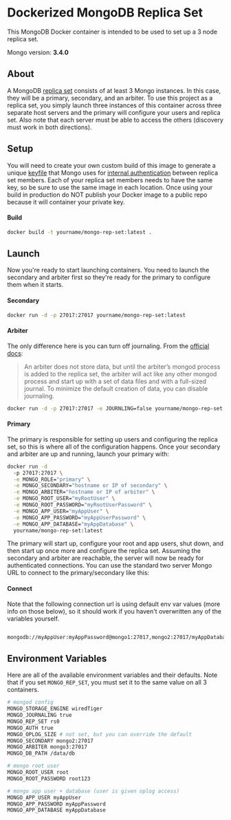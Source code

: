 # Dockerized MongoDB Replica Set

This MongoDB Docker container is intended to be used to set up a 3 node replica set.

Mongo version:  **3.4.0**

## About

A MongoDB [replica set](https://docs.mongodb.org/v3.4/replication/) consists of at least 3 Mongo instances. In this case, they will be a primary, secondary, and an arbiter. To use this project as a replica set, you simply launch three instances of this container across three separate host servers and the primary will configure your users and replica set.  Also note that each server must be able to access the others (discovery must work in both directions).

## Setup

You will need to create your own custom build of this image to generate a unique [keyfile](https://docs.mongodb.com/v3.4/tutorial/enforce-keyfile-access-control-in-existing-replica-set/) that Mongo uses for [internal authentication](https://docs.mongodb.org/v3.4/tutorial/enable-internal-authentication/) between replica set members. Each of your replica set members needs to have the same key, so be sure to use the same image in each location. Once using your build in production do NOT publish your Docker image to a public repo because it will container your private key.

#### Build

```sh
docker build -t yourname/mongo-rep-set:latest .
```

## Launch

Now you're ready to start launching containers.  You need to launch the secondary and arbiter first so they're ready for the primary to configure them when it starts.

#### Secondary

```sh
docker run -d -p 27017:27017 yourname/mongo-rep-set:latest
```

#### Arbiter

The only difference here is you can turn off journaling. From the [official docs](https://docs.mongodb.org/v3.4/tutorial/add-replica-set-arbiter/#considerations):
> An arbiter does not store data, but until the arbiter’s mongod process is added to the replica set, the arbiter will act like any other mongod process and start up with a set of data files and with a full-sized journal. To minimize the default creation of data, you can disable journaling.

```sh
docker run -d -p 27017:27017 -e JOURNLING=false yourname/mongo-rep-set:latest
```

#### Primary

The primary is responsible for setting up users and configuring the replica set, so this is where all of the configuration happens. Once your secondary and arbiter are up and running, launch your primary with:

```sh
docker run -d
  -p 27017:27017 \
  -e MONGO_ROLE="primary" \
  -e MONGO_SECONDARY="hostname or IP of secondary" \
  -e MONGO_ARBITER="hostname or IP of arbiter" \
  -e MONGO_ROOT_USER="myRootUser" \
  -e MONGO_ROOT_PASSWORD="myRootUserPassword" \
  -e MONGO_APP_USER="myAppUser" \
  -e MONGO_APP_PASSWORD="myAppUserPassword" \
  -e MONGO_APP_DATABASE="myAppDatabase" \
  yourname/mongo-rep-set:latest
```

The primary will start up, configure your root and app users, shut down, and then start up once more and configure the replica set.  Assuming the secondary and arbiter are reachable, the server will now be ready for authenticated connections.  You can use the standard two server Mongo URL to connect to the primary/secondary like this:

#### Connect

Note that the following connection url is using default env var values (more info on those below), so it should work if you haven't overwritten any of the variables yourself.

```sh

mongodb://myAppUser:myAppPassword@mongo1:27017,mongo2:27017/myAppDatabase?replicaSet=rs0
```

## Environment Variables

Here are all of the available environment variables and their defaults.  Note that if you set `MONGO_REP_SET`, you must set it to the same value on all 3 containers.

```sh
# mongod config
MONGO_STORAGE_ENGINE wiredTiger
MONGO_JOURNALING true
MONGO_REP_SET rs0
MONGO_AUTH true
MONGO_OPLOG_SIZE # not set, but you can override the default
MONGO_SECONDARY mongo2:27017
MONGO_ARBITER mongo3:27017
MONGO_DB_PATH /data/db

# mongo root user
MONGO_ROOT_USER root
MONGO_ROOT_PASSWORD root123

# mongo app user + database (user is given oplog access)
MONGO_APP_USER myAppUser
MONGO_APP_PASSWORD myAppPassword
MONGO_APP_DATABASE myAppDatabase
```
